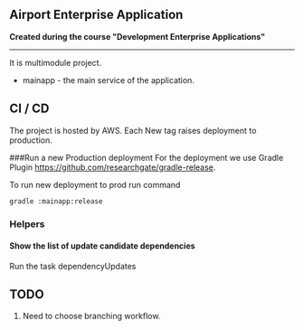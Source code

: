 ## Airport Enterprise Application
**Created during the course "Development Enterprise Applications"**

---
It is multimodule project. 

- mainapp - the main service of the application.

## CI / CD

The project is hosted by AWS. Each New tag raises deployment to production.


###Run a new Production deployment
For the deployment we use Gradle Plugin https://github.com/researchgate/gradle-release. 

To run new deployment to prod run command
```bash
gradle :mainapp:release
```

### Helpers 

#### Show the list of update candidate dependencies

Run the task dependencyUpdates

####  


## TODO
1. Need to choose branching workflow.
